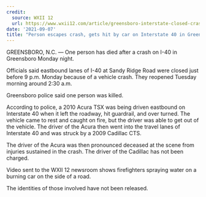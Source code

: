 ```yaml
---
credit:
  source: WXII 12
  url: https://www.wxii12.com/article/greensboro-interstate-closed-crash/37493945
date: '2021-09-07'
title: "Person escapes crash, gets hit by car on Interstate 40 in Greensboro"
---
```

GREENSBORO, N.C. —
One person has died after a crash on I-40 in Greensboro Monday night.

Officials said eastbound lanes of I-40 at Sandy Ridge Road were closed just before 9 p.m. Monday because of a vehicle crash. They reopened Tuesday morning around 2:30 a.m.

Greensboro police said one person was killed.

According to police, a 2010 Acura TSX was being driven eastbound on Interstate 40 when it left the roadway, hit guardrail, and over turned. The vehicle came to rest and caught on fire, but the driver was able to get out of the vehicle. The driver of the Acura then went into the travel lanes of Interstate 40 and was struck by a 2009 Cadillac CTS.

The driver of the Acura was then pronounced deceased at the scene from injuries sustained in the crash. The driver of the Cadillac has not been charged.

Video sent to the WXII 12 newsroom shows firefighters spraying water on a burning car on the side of a road.

The identities of those involved have not been released.
